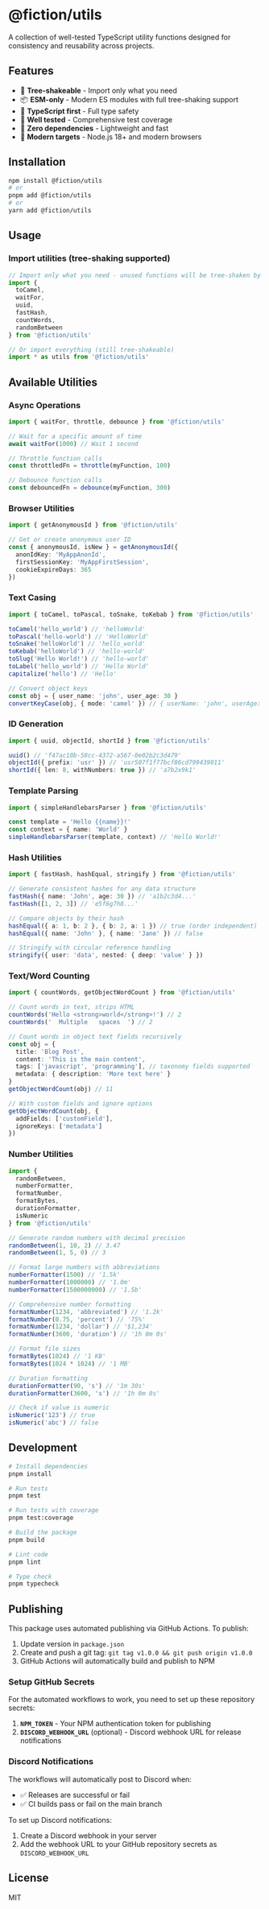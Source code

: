 # @fiction/utils

A collection of well-tested TypeScript utility functions designed for consistency and reusability across projects.

## Features

- 🌳 **Tree-shakeable** - Import only what you need
- 📦 **ESM-only** - Modern ES modules with full tree-shaking support
- 🔧 **TypeScript first** - Full type safety
- 🧪 **Well tested** - Comprehensive test coverage
- 🚀 **Zero dependencies** - Lightweight and fast
- 🎯 **Modern targets** - Node.js 18+ and modern browsers

## Installation

```bash
npm install @fiction/utils
# or
pnpm add @fiction/utils
# or
yarn add @fiction/utils
```

## Usage

### Import utilities (tree-shaking supported)

```typescript
// Import only what you need - unused functions will be tree-shaken by your bundler
import { 
  toCamel, 
  waitFor, 
  uuid, 
  fastHash, 
  countWords, 
  randomBetween 
} from '@fiction/utils'

// Or import everything (still tree-shakeable)
import * as utils from '@fiction/utils'
```

## Available Utilities

### Async Operations

```typescript
import { waitFor, throttle, debounce } from '@fiction/utils'

// Wait for a specific amount of time
await waitFor(1000) // Wait 1 second

// Throttle function calls
const throttledFn = throttle(myFunction, 100)

// Debounce function calls
const debouncedFn = debounce(myFunction, 300)
```

### Browser Utilities

```typescript
import { getAnonymousId } from '@fiction/utils'

// Get or create anonymous user ID
const { anonymousId, isNew } = getAnonymousId({
  anonIdKey: 'MyAppAnonId',
  firstSessionKey: 'MyAppFirstSession',
  cookieExpireDays: 365
})
```

### Text Casing

```typescript
import { toCamel, toPascal, toSnake, toKebab } from '@fiction/utils'

toCamel('hello_world') // 'helloWorld'
toPascal('hello-world') // 'HelloWorld'
toSnake('helloWorld') // 'hello_world'
toKebab('helloWorld') // 'hello-world'
toSlug('Hello World!') // 'hello-world'
toLabel('hello_world') // 'Hello World'
capitalize('hello') // 'Hello'

// Convert object keys
const obj = { user_name: 'john', user_age: 30 }
convertKeyCase(obj, { mode: 'camel' }) // { userName: 'john', userAge: 30 }
```

### ID Generation

```typescript
import { uuid, objectId, shortId } from '@fiction/utils'

uuid() // 'f47ac10b-58cc-4372-a567-0e02b2c3d479'
objectId({ prefix: 'usr' }) // 'usr507f1f77bcf86cd799439011'
shortId({ len: 8, withNumbers: true }) // 'a7b2x9k1'
```

### Template Parsing

```typescript
import { simpleHandlebarsParser } from '@fiction/utils'

const template = 'Hello {{name}}!'
const context = { name: 'World' }
simpleHandlebarsParser(template, context) // 'Hello World!'
```

### Hash Utilities

```typescript
import { fastHash, hashEqual, stringify } from '@fiction/utils'

// Generate consistent hashes for any data structure
fastHash({ name: 'John', age: 30 }) // 'a1b2c3d4...'
fastHash([1, 2, 3]) // 'e5f6g7h8...'

// Compare objects by their hash
hashEqual({ a: 1, b: 2 }, { b: 2, a: 1 }) // true (order independent)
hashEqual({ name: 'John' }, { name: 'Jane' }) // false

// Stringify with circular reference handling
stringify({ user: 'data', nested: { deep: 'value' } })
```

### Text/Word Counting

```typescript
import { countWords, getObjectWordCount } from '@fiction/utils'

// Count words in text, strips HTML
countWords('Hello <strong>world</strong>!') // 2
countWords('  Multiple   spaces  ') // 2

// Count words in object text fields recursively
const obj = {
  title: 'Blog Post',
  content: 'This is the main content',
  tags: ['javascript', 'programming'], // taxonomy fields supported
  metadata: { description: 'More text here' }
}
getObjectWordCount(obj) // 11

// With custom fields and ignore options
getObjectWordCount(obj, { 
  addFields: ['customField'], 
  ignoreKeys: ['metadata'] 
})
```

### Number Utilities

```typescript
import { 
  randomBetween, 
  numberFormatter, 
  formatNumber, 
  formatBytes,
  durationFormatter,
  isNumeric 
} from '@fiction/utils'

// Generate random numbers with decimal precision
randomBetween(1, 10, 2) // 3.47
randomBetween(1, 5, 0) // 3

// Format large numbers with abbreviations
numberFormatter(1500) // '1.5k'
numberFormatter(1000000) // '1.0m'
numberFormatter(1500000000) // '1.5b'

// Comprehensive number formatting
formatNumber(1234, 'abbreviated') // '1.2k'
formatNumber(0.75, 'percent') // '75%'
formatNumber(1234, 'dollar') // '$1,234'
formatNumber(3600, 'duration') // '1h 0m 0s'

// Format file sizes
formatBytes(1024) // '1 KB'
formatBytes(1024 * 1024) // '1 MB'

// Duration formatting
durationFormatter(90, 's') // '1m 30s'
durationFormatter(3600, 's') // '1h 0m 0s'

// Check if value is numeric
isNumeric('123') // true
isNumeric('abc') // false
```

## Development

```bash
# Install dependencies
pnpm install

# Run tests
pnpm test

# Run tests with coverage
pnpm test:coverage

# Build the package
pnpm build

# Lint code
pnpm lint

# Type check
pnpm typecheck
```

## Publishing

This package uses automated publishing via GitHub Actions. To publish:

1. Update version in `package.json`
2. Create and push a git tag: `git tag v1.0.0 && git push origin v1.0.0`
3. GitHub Actions will automatically build and publish to NPM

### Setup GitHub Secrets

For the automated workflows to work, you need to set up these repository secrets:

1. **`NPM_TOKEN`** - Your NPM authentication token for publishing
2. **`DISCORD_WEBHOOK_URL`** (optional) - Discord webhook URL for release notifications

### Discord Notifications

The workflows will automatically post to Discord when:
- ✅ Releases are successful or fail
- ✅ CI builds pass or fail on the main branch

To set up Discord notifications:
1. Create a Discord webhook in your server
2. Add the webhook URL to your GitHub repository secrets as `DISCORD_WEBHOOK_URL`

## License

MIT
